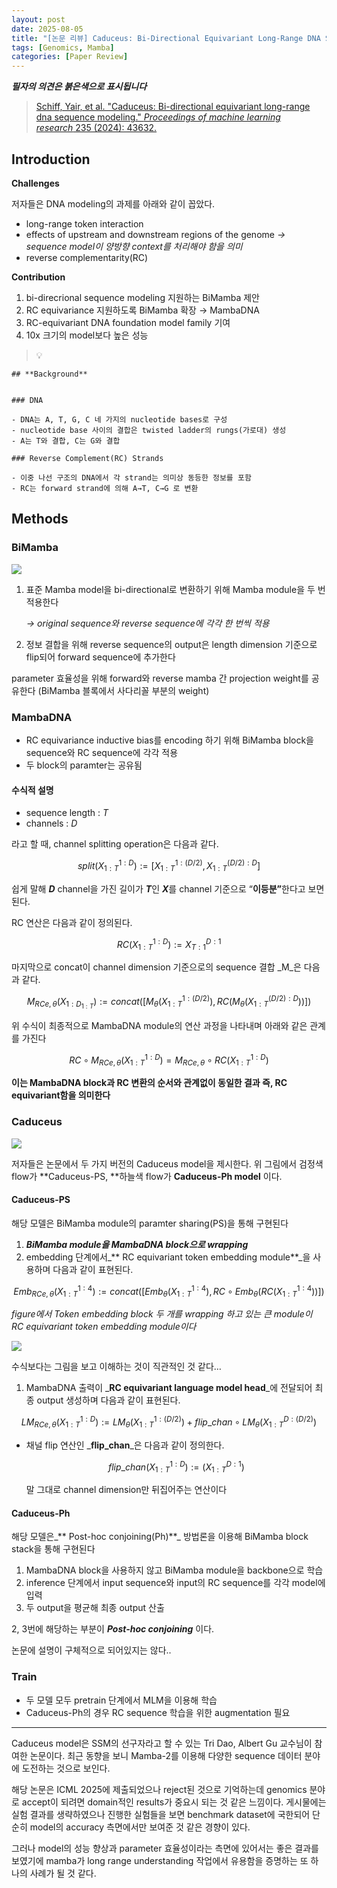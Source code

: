 ```yaml
---
layout: post
date: 2025-08-05
title: "[논문 리뷰] Caduceus: Bi-Directional Equivariant Long-Range DNA Sequence Modeling"
tags: [Genomics, Mamba]
categories: [Paper Review]
---
```


<span class="notion-red">_**필자의 의견은 붉은색으로 표시됩니다**_</span>


> [Schiff, Yair, et al. "Caduceus: Bi-directional equivariant long-range dna sequence modeling." ](https://pmc.ncbi.nlm.nih.gov/articles/PMC12189541/)[_Proceedings of machine learning research_](https://pmc.ncbi.nlm.nih.gov/articles/PMC12189541/)[ 235 (2024): 43632.](https://pmc.ncbi.nlm.nih.gov/articles/PMC12189541/)



## Introduction


**Challenges**


저자들은 DNA modeling의 과제를 아래와 같이 꼽았다.

- long-range token interaction
- effects of upstream and downstream regions of the genome 
_→ sequence model이 양방향 context를 처리해야 함을 의미_
- reverse complementarity(RC)

**Contribution**

1. bi-direcrional sequence modeling 지원하는 BiMamba 제안
1. RC equivariance 지원하도록 BiMamba 확장 → MambaDNA
1. RC-equivariant DNA foundation model family 기여
1. 10x 크기의 model보다 높은 성능

> 💡 


	## **Background**


	### DNA

	- DNA는 A, T, G, C 네 가지의 nucleotide bases로 구성
	- nucleotide base 사이의 결합은 twisted ladder의 rungs(가로대) 생성
	- A는 T와 결합, C는 G와 결합

	### Reverse Complement(RC) Strands

	- 이중 나선 구조의 DNA에서 각 strand는 의미상 동등한 정보를 포함
	- RC는 forward strand에 의해 A→T, C→G 로 변환


## Methods



### BiMamba


![](https://prod-files-secure.s3.us-west-2.amazonaws.com/542b861c-36a8-4051-84e5-8804b6728dba/2c247d59-7815-4980-99f0-8f0d21f445a7/image.png?X-Amz-Algorithm=AWS4-HMAC-SHA256&X-Amz-Content-Sha256=UNSIGNED-PAYLOAD&X-Amz-Credential=ASIAZI2LB466QN7PY5YG%2F20251001%2Fus-west-2%2Fs3%2Faws4_request&X-Amz-Date=20251001T033601Z&X-Amz-Expires=3600&X-Amz-Security-Token=IQoJb3JpZ2luX2VjEHEaCXVzLXdlc3QtMiJHMEUCIQCTg1izqsfSrcGGOzxzVS%2Fk%2F%2FiFvqkCZRyumufacOib7AIgVxb9ybHmXyZHN55mGb87S4ehdoRS%2BibvfRCpaAB6TZYqiAQI%2Bv%2F%2F%2F%2F%2F%2F%2F%2F%2F%2FARAAGgw2Mzc0MjMxODM4MDUiDMbca3ktb%2FdCbnctZircA11pzzhXd6PJxGGiHohFOh56%2BfCru%2BJcHOKaxPKY6CEL2Um0lbNHLMDXwXiU3Ze02DbM23PpCivxJ%2By3t52qpW3q8Nl8IGRXY06P6GnDLxMPdiQ60BgzrpQuzLWEyRk58SE4kFuVQfnBIYphPDVdD7CGBAi90DpYeuhQnESOTiRlfVqU0DCiacrv1Zz6Z2%2F5VUXe65ZMcJMswSdAE8Y6m0nVRa29Sz9Ltagsy15Ex01xtC%2FHZV3me67ME2BkXk4fMoMEgK8W1wZcUz3h6cCsfGMl4kOAts%2BdPrl9vP%2F2bx89FZ6nr3HdjqbO2f3XPGDCogQfa%2F8tjlL%2BktlbA7txuZvZ%2BvIOvNf7QU9O48nosXIewHdIP1NCwW3Z47udq2%2FGFRGsP41fcOvaO10qNDkG8wGrHjDUYdKbTay1JPKABrzYPS9SNVeOab1ynVF%2F74PH8LAdamnNpspMDXDRju%2BRI9XBWAgeSftKSeblVak8l8KYv8tjFJNU0iefjAlDqXNkWfwVsg4nkE%2Fg2YBZMcwTrXcG2290nGp8Rs7VxL9z7%2BFiVH578QBxRtmYo%2FEcSqD0RUjssWZ5lvFGvT1LvZPtcj2uedM8PfGQbYUllV3UESkuZdsGAUim0wFQTkfvMOrq8cYGOqUBo4S%2FFJH%2BB8czn6teVUS1rAB2FzRas%2BpdlYsTx6HDJMTCM7W1%2FdmjJzJNpMmtKQhhIDDg%2FLVSVT83BmHuAf6BouleRbDwdSu%2FL4y5sjC9ND2ibp2KpSmBkjTbl9zlaUaDBH75Zk%2BLo03nzuS1kzN5yAQA6uesd74DEoQQugbT7WJhrh7XePSjbjrfWfNs2ukMkC7vMVwwjXrA4w6yff%2FDD7vJ1tpL&X-Amz-Signature=1be75bf6cd8b24bce6ad1eaf9b9e3e9349b515b4a228d9602a25d2da28a0dccf&X-Amz-SignedHeaders=host&x-amz-checksum-mode=ENABLED&x-id=GetObject)

1. 표준 Mamba model을 bi-directional로 변환하기 위해 Mamba module을 두 번 적용한다

	_→ original sequence와 reverse sequence에 각각 한 번씩 적용_

1. 정보 결합을 위해 reverse sequence의 output은 length dimension 기준으로 flip되어 forward sequence에 추가한다

parameter 효율성을 위해 forward와 reverse mamba 간 projection weight를 공유한다 (BiMamba 블록에서 사다리꼴 부분의 weight)



### MambaDNA

- RC equivariance inductive bias를 encoding 하기 위해 BiMamba block을 sequence와 RC sequence에 각각 적용
- 두 block의 paramter는 공유됨


#### 수식적 설명

- sequence length : _T_
- channels : _D_

라고 할 때,  channel splitting operation은 다음과 같다.


$$
split(X^{1:D}_{1:T}):=[X^{1:(D/2)}_{1:T},X^{(D/2):D}_{1:T}]
$$


<span class="notion-red">쉽게 말해 </span><span class="notion-red">_**D**_</span><span class="notion-red"> channel을 가진 길이가 </span><span class="notion-red">_**T**_</span><span class="notion-red">인 </span><span class="notion-red">_**X**_</span><span class="notion-red">를 channel 기준으로 “</span><span class="notion-red">**이등분”**</span><span class="notion-red">한다고 보면 된다.</span>


RC 연산은 다음과 같이 정의된다.


$$
RC(X^{1:D}_{1:T}):=X^{D:1}_{T:1}
$$


마지막으로 concat이 channel dimension 기준으로의 sequence 결합 _M_은 다음과 같다.


$$
M_{RCe,\theta}(X_{1:D_{1:T}}):=concat([M_{\theta}(X^{1:(D/2)}_{1:T}),RC(M_{\theta}(X^{(D/2):D}_{1:T}))])
$$


위 수식이 최종적으로 MambaDNA module의 연산 과정을 나타내며 아래와 같은 관계를 가진다


$$
RC\circ M_{RCe,\theta}(X^{1:D}_{1:T}) = M_{RCe,\theta} \circ RC(X^{1:D}_{1:T})
$$


**이는 MambaDNA block과 RC 변환의 순서와 관계없이 동일한 결과 즉, RC equivariant함을 의미한다**



### Caduceus


![](https://prod-files-secure.s3.us-west-2.amazonaws.com/542b861c-36a8-4051-84e5-8804b6728dba/f94a60d7-8145-473b-aef9-7c68d3ec604a/image.png?X-Amz-Algorithm=AWS4-HMAC-SHA256&X-Amz-Content-Sha256=UNSIGNED-PAYLOAD&X-Amz-Credential=ASIAZI2LB466QN7PY5YG%2F20251001%2Fus-west-2%2Fs3%2Faws4_request&X-Amz-Date=20251001T033602Z&X-Amz-Expires=3600&X-Amz-Security-Token=IQoJb3JpZ2luX2VjEHEaCXVzLXdlc3QtMiJHMEUCIQCTg1izqsfSrcGGOzxzVS%2Fk%2F%2FiFvqkCZRyumufacOib7AIgVxb9ybHmXyZHN55mGb87S4ehdoRS%2BibvfRCpaAB6TZYqiAQI%2Bv%2F%2F%2F%2F%2F%2F%2F%2F%2F%2FARAAGgw2Mzc0MjMxODM4MDUiDMbca3ktb%2FdCbnctZircA11pzzhXd6PJxGGiHohFOh56%2BfCru%2BJcHOKaxPKY6CEL2Um0lbNHLMDXwXiU3Ze02DbM23PpCivxJ%2By3t52qpW3q8Nl8IGRXY06P6GnDLxMPdiQ60BgzrpQuzLWEyRk58SE4kFuVQfnBIYphPDVdD7CGBAi90DpYeuhQnESOTiRlfVqU0DCiacrv1Zz6Z2%2F5VUXe65ZMcJMswSdAE8Y6m0nVRa29Sz9Ltagsy15Ex01xtC%2FHZV3me67ME2BkXk4fMoMEgK8W1wZcUz3h6cCsfGMl4kOAts%2BdPrl9vP%2F2bx89FZ6nr3HdjqbO2f3XPGDCogQfa%2F8tjlL%2BktlbA7txuZvZ%2BvIOvNf7QU9O48nosXIewHdIP1NCwW3Z47udq2%2FGFRGsP41fcOvaO10qNDkG8wGrHjDUYdKbTay1JPKABrzYPS9SNVeOab1ynVF%2F74PH8LAdamnNpspMDXDRju%2BRI9XBWAgeSftKSeblVak8l8KYv8tjFJNU0iefjAlDqXNkWfwVsg4nkE%2Fg2YBZMcwTrXcG2290nGp8Rs7VxL9z7%2BFiVH578QBxRtmYo%2FEcSqD0RUjssWZ5lvFGvT1LvZPtcj2uedM8PfGQbYUllV3UESkuZdsGAUim0wFQTkfvMOrq8cYGOqUBo4S%2FFJH%2BB8czn6teVUS1rAB2FzRas%2BpdlYsTx6HDJMTCM7W1%2FdmjJzJNpMmtKQhhIDDg%2FLVSVT83BmHuAf6BouleRbDwdSu%2FL4y5sjC9ND2ibp2KpSmBkjTbl9zlaUaDBH75Zk%2BLo03nzuS1kzN5yAQA6uesd74DEoQQugbT7WJhrh7XePSjbjrfWfNs2ukMkC7vMVwwjXrA4w6yff%2FDD7vJ1tpL&X-Amz-Signature=2483b4cf74112a58ae81e652e7ab3cded4da713cfb58edfbdb6986bf99b1cf45&X-Amz-SignedHeaders=host&x-amz-checksum-mode=ENABLED&x-id=GetObject)


저자들은 논문에서 두 가지 버전의 Caduceus model을 제시한다. 위 그림에서 검정색 flow가 **Caduceus-PS, **하늘색 flow가 **Caduceus-Ph model** 이다.



#### Caduceus-PS


해당 모델은 BiMamba module의 paramter sharing(PS)을 통해 구현된다

1. _**BiMamba module을 MambaDNA block으로 wrapping**_
1. embedding 단계에서_** RC equivariant token embedding module**_을 사용하며 다음과 같이 표현된다.

$$
Emb_{RCe,\theta}(X^{1:4}_{1:T}):=concat([Emb_{\theta}(X^{1:4}_{1:T}),RC \circ Emb_{\theta}(RC(X^{1:4}_{1:T}))])
$$


_figure에서 Token embedding block 두 개를 wrapping 하고 있는 큰 module이 RC equivariant token embedding module이다_


![](https://prod-files-secure.s3.us-west-2.amazonaws.com/542b861c-36a8-4051-84e5-8804b6728dba/b175e4da-71eb-4e91-8c23-a06dabe673c9/image.png?X-Amz-Algorithm=AWS4-HMAC-SHA256&X-Amz-Content-Sha256=UNSIGNED-PAYLOAD&X-Amz-Credential=ASIAZI2LB466QN7PY5YG%2F20251001%2Fus-west-2%2Fs3%2Faws4_request&X-Amz-Date=20251001T033602Z&X-Amz-Expires=3600&X-Amz-Security-Token=IQoJb3JpZ2luX2VjEHEaCXVzLXdlc3QtMiJHMEUCIQCTg1izqsfSrcGGOzxzVS%2Fk%2F%2FiFvqkCZRyumufacOib7AIgVxb9ybHmXyZHN55mGb87S4ehdoRS%2BibvfRCpaAB6TZYqiAQI%2Bv%2F%2F%2F%2F%2F%2F%2F%2F%2F%2FARAAGgw2Mzc0MjMxODM4MDUiDMbca3ktb%2FdCbnctZircA11pzzhXd6PJxGGiHohFOh56%2BfCru%2BJcHOKaxPKY6CEL2Um0lbNHLMDXwXiU3Ze02DbM23PpCivxJ%2By3t52qpW3q8Nl8IGRXY06P6GnDLxMPdiQ60BgzrpQuzLWEyRk58SE4kFuVQfnBIYphPDVdD7CGBAi90DpYeuhQnESOTiRlfVqU0DCiacrv1Zz6Z2%2F5VUXe65ZMcJMswSdAE8Y6m0nVRa29Sz9Ltagsy15Ex01xtC%2FHZV3me67ME2BkXk4fMoMEgK8W1wZcUz3h6cCsfGMl4kOAts%2BdPrl9vP%2F2bx89FZ6nr3HdjqbO2f3XPGDCogQfa%2F8tjlL%2BktlbA7txuZvZ%2BvIOvNf7QU9O48nosXIewHdIP1NCwW3Z47udq2%2FGFRGsP41fcOvaO10qNDkG8wGrHjDUYdKbTay1JPKABrzYPS9SNVeOab1ynVF%2F74PH8LAdamnNpspMDXDRju%2BRI9XBWAgeSftKSeblVak8l8KYv8tjFJNU0iefjAlDqXNkWfwVsg4nkE%2Fg2YBZMcwTrXcG2290nGp8Rs7VxL9z7%2BFiVH578QBxRtmYo%2FEcSqD0RUjssWZ5lvFGvT1LvZPtcj2uedM8PfGQbYUllV3UESkuZdsGAUim0wFQTkfvMOrq8cYGOqUBo4S%2FFJH%2BB8czn6teVUS1rAB2FzRas%2BpdlYsTx6HDJMTCM7W1%2FdmjJzJNpMmtKQhhIDDg%2FLVSVT83BmHuAf6BouleRbDwdSu%2FL4y5sjC9ND2ibp2KpSmBkjTbl9zlaUaDBH75Zk%2BLo03nzuS1kzN5yAQA6uesd74DEoQQugbT7WJhrh7XePSjbjrfWfNs2ukMkC7vMVwwjXrA4w6yff%2FDD7vJ1tpL&X-Amz-Signature=9666b015ef4a9bf0de1fac6fdf747702dd7da0120f3aae319826fe112f32d6c4&X-Amz-SignedHeaders=host&x-amz-checksum-mode=ENABLED&x-id=GetObject)


<span class="notion-red">수식보다는 그림을 보고 이해하는 것이 직관적인 것 같다…</span>

1. MambaDNA 출력이 _**RC equivariant language model head**_에 전달되어 최종 output 생성하며 다음과 같이 표현된다.

$$
LM_{RCe,\theta}(X^{1:D}_{1:T}):= LM_{\theta}(X^{1:(D/2)}_{1:T})+flip\_chan\circ LM_{\theta}(X^{D:(D/2)}_{1:T})
$$

- 채널 flip 연산인 _**flip\_chan**_은 다음과 같이 정의한다.

	$$
	flip\_chan(X^{1:D}_{1:T}):=(X^{D:1}_{1:T})
	$$


	말 그대로 channel dimension만 뒤집어주는 연산이다



#### Caduceus-Ph


해당 모델은_** Post-hoc conjoining(Ph)**_ 방법론을 이용해 BiMamba block stack을 통해 구현된다

1. MambaDNA block을 사용하지 않고 BiMamba module을 backbone으로 학습
1. inference 단계에서 input sequence와 input의 RC sequence를 각각 model에 입력
1. 두 output을 평균해 최종 output 산출

2, 3번에 해당하는 부분이 _**Post-hoc conjoining**_ 이다.


<span class="notion-red">논문에 설명이 구체적으로 되어있지는 않다..</span>



### Train

- 두 모델 모두 pretrain 단계에서 MLM을 이용해 학습
- Caduceus-Ph의 경우 RC sequence 학습을 위한 augmentation 필요

---


<span class="notion-red">Caduceus model은 SSM의 선구자라고 할 수 있는 Tri Dao, Albert Gu 교수님이 참여한 논문이다. 최근 동향을 보니 Mamba-2를 이용해 다양한 sequence 데이터 분야에 도전하는 것으로 보인다.</span>


<span class="notion-red">해당 논문은 ICML 2025에 제출되었으나 reject된 것으로 기억하는데 genomics 분야로 accept이 되려면 domain적인 results가 중요시 되는 것 같은 느낌이다. 게시물에는 실험 결과를 생략하였으나 진행한 실험들을 보면 benchmark dataset에 국한되어 단순히 model의 accuracy 측면에서만 보여준 것 같은 경향이 있다.</span>


<span class="notion-red">그러나 model의 성능 향상과 parameter 효율성이라는 측면에 있어서는 좋은 결과를 보였기에 mamba가 long range understanding 작업에서 유용함을 증명하는 또 하나의 사례가 될 것 같다.</span>

